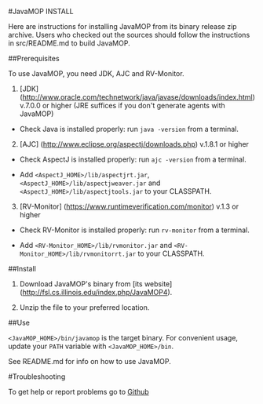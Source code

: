 #JavaMOP INSTALL

Here are instructions for installing JavaMOP from its binary release
zip archive. Users who checked out the sources should follow the
instructions in src/README.md to build JavaMOP.

##Prerequisites

To use JavaMOP, you need JDK, AJC and RV-Monitor.

1. [JDK]
(http://www.oracle.com/technetwork/java/javase/downloads/index.html)
v.7.0.0 or higher (JRE suffices if you don't generate agents with
JavaMOP)

 * Check Java is installed properly: run `java -version` from a
  terminal.

2. [AJC] (http://www.eclipse.org/aspectj/downloads.php) v.1.8.1 or
higher
 
 * Check AspectJ is installed properly: run `ajc -version` from a
   terminal.

 * Add `<AspectJ_HOME>/lib/aspectjrt.jar`,
   `<AspectJ_HOME>/lib/aspectjweaver.jar` and
   `<AspectJ_HOME>/lib/aspectjtools.jar` to your CLASSPATH.

3. [RV-Monitor] (https://www.runtimeverification.com/monitor) v.1.3 or
higher

 * Check RV-Monitor is installed properly: run `rv-monitor` from a
   terminal.

 * Add `<RV-Monitor_HOME>/lib/rvmonitor.jar` and
 `<RV-Monitor_HOME>/lib/rvmonitorrt.jar` to your CLASSPATH.

##Install

1. Download JavaMOP's binary from [its website]
(http://fsl.cs.illinois.edu/index.php/JavaMOP4).

2. Unzip the file to your preferred location.

##Use

`<JavaMOP_HOME>/bin/javamop` is the target binary. For convenient
usage, update your `PATH` variable with `<JavaMOP_HOME>/bin`.

See README.md for info on how to use JavaMOP.

#Troubleshooting

To get help or report problems go to
[Github](https://github.com/runtimeverification/javamop/issues)
